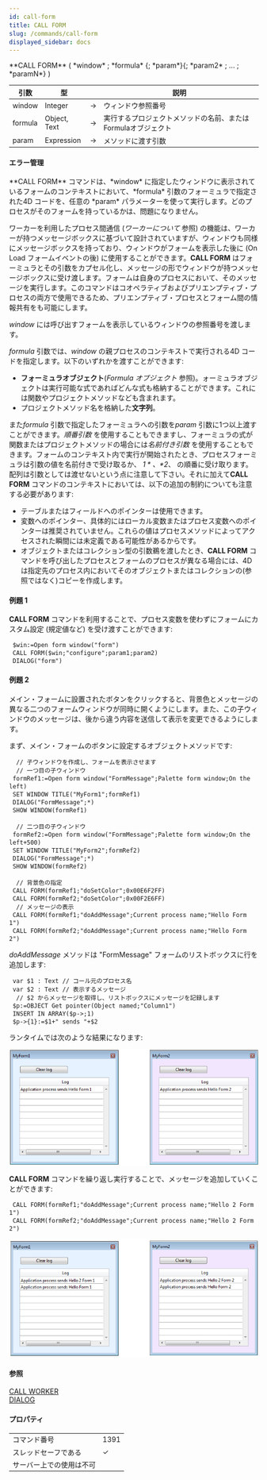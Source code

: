 ```yaml
---
id: call-form
title: CALL FORM
slug: /commands/call-form
displayed_sidebar: docs
---
```


<!--REF #_command_.CALL FORM.Syntax-->**CALL FORM** ( *window* ; *formula* {; *param*}{; *param2* ; ... ; *paramN*} )<!-- END REF-->
<!--REF #_command_.CALL FORM.Params-->
| 引数 | 型 |  | 説明 |
| --- | --- | --- | --- |
| window | Integer | &#8594;  | ウィンドウ参照番号 |
| formula | Object, Text | &#8594;  | 実行するプロジェクトメソッドの名前、または Formulaオブジェクト |
| param | Expression | &#8594;  | メソッドに渡す引数 |

<!-- END REF-->

#### エラー管理 

<!--REF #_command_.CALL FORM.Summary-->**CALL FORM** コマンドは、*window* に指定したウィンドウに表示されているフォームのコンテキストにおいて、*formula* 引数のフォーミュラで指定された4D コードを、任意の *param* パラメーターを使って実行します。<!-- END REF-->どのプロセスがそのフォームを持っているかは、問題になりません。

ワーカーを利用したプロセス間通信 (*ワーカーについて* 参照) の機能は、ワーカーが持つメッセージボックスに基づいて設計されていますが、ウィンドウも同様にメッセージボックスを持っており、ウィンドウがフォームを表示した後に (On Load フォームイベントの後) に使用することができます。**CALL FORM** はフォーミュラとその引数をカプセル化し、メッセージの形でウィンドウが持つメッセージボックスに受け渡します。フォームは自身のプロセスにおいて、そのメッセージを実行します。このコマンドはコオペラティブおよびプリエンプティブ・プロセスの両方で使用できるため、プリエンプティブ・プロセスとフォーム間の情報共有をも可能にします。

*window* には呼び出すフォームを表示しているウィンドウの参照番号を渡します。

*formula* 引数では、*window* の親プロセスのコンテキストで実行される4D コードを指定します。以下のいずれかを渡すことができます:

* **フォーミュラオブジェクト**(*Formula オブジェクト* 参照)。ォーミュラオブジェクトは実行可能な式であればどんな式も格納することができます。これには関数やプロジェクトメソッドなども含まれます。
* プロジェクトメソッド名を格納した**文字列**。

また*formula* 引数で指定したフォーミュラへの引数を*param* 引数に1つ以上渡すことができます。*順番引数* を使用することもできますし、フォーミュラの式が関数またはプロジェクトメソッドの場合には*名前付き引数* を使用することもできます。フォームのコンテキスト内で実行が開始されたとき、プロセスフォーミュラは引数の値を名前付きで受け取るか、 *$1*、 *$2*、 の順番に受け取ります。配列は引数としては渡せないという点に注意して下さい。それに加えて**CALL FORM** コマンドのコンテキストにおいては、以下の追加の制約についても注意する必要があります:

* テーブルまたはフィールドへのポインターは使用できます。
* 変数へのポインター、具体的にはローカル変数またはプロセス変数へのポインターは推奨されていません。これらの値はプロセスメソッドによってアクセスされた瞬間には未定義である可能性があるからです。
* オブジェクトまたはコレクション型の引数鵜を渡したとき、**CALL FORM** コマンドを呼び出したプロセスとフォームのプロセスが異なる場合には、4D は指定先のプロセス内においてそのオブジェクトまたはコレクションの(参照ではなく)コピーを作成します。

#### 例題 1 

**CALL FORM** コマンドを利用することで、プロセス変数を使わずにフォームにカスタム設定 (規定値など) を受け渡すことができます:

```4d
 $win:=Open form window("form")
 CALL FORM($win;"configure";param1;param2)
 DIALOG("form")
```

#### 例題 2 

メイン・フォームに設置されたボタンをクリックすると、背景色とメッセージの異なる二つのフォームウィンドウが同時に開くようにします。また、この子ウィンドウのメッセージは、後から違う内容を送信して表示を変更できるようにします。

まず、メイン・フォームのボタンに設定するオブジェクトメソッドです:

```4d
  // 子ウィンドウを作成し、フォームを表示させます
  // 一つ目の子ウィンドウ
 formRef1:=Open form window("FormMessage";Palette form window;On the left)
 SET WINDOW TITLE("MyForm1";formRef1)
 DIALOG("FormMessage";*)
 SHOW WINDOW(formRef1)
 
  // 二つ目の子ウィンドウ
 formRef2:=Open form window("FormMessage";Palette form window;On the left+500)
 SET WINDOW TITLE("MyForm2";formRef2)
 DIALOG("FormMessage";*)
 SHOW WINDOW(formRef2)
 
  // 背景色の指定
 CALL FORM(formRef1;"doSetColor";0x00E6F2FF)
 CALL FORM(formRef2;"doSetColor";0x00F2E6FF)
  // メッセージの表示
 CALL FORM(formRef1;"doAddMessage";Current process name;"Hello Form 1")
 CALL FORM(formRef2;"doAddMessage";Current process name;"Hello Form 2")
```

*doAddMessage* メソッドは "FormMessage" フォームのリストボックスに行を追加します:

```4d
 var $1 : Text // コール元のプロセス名
 var $2 : Text // 表示するメッセージ
  // $2 からメッセージを取得し、リストボックスにメッセージを記録します
 $p:=OBJECT Get pointer(Object named;"Column1")
 INSERT IN ARRAY($p->;1)
 $p->{1}:=$1+" sends "+$2
```

ランタイムでは次のような結果になります:

![](../assets/en/commands/pict2896824.en.png)

**CALL FORM** コマンドを繰り返し実行することで、メッセージを追加していくことができます:

```4d
 CALL FORM(formRef1;"doAddMessage";Current process name;"Hello 2 Form 1")
 CALL FORM(formRef2;"doAddMessage";Current process name;"Hello 2 Form 2")
```

![](../assets/en/commands/pict2896833.en.png)

#### 参照 

  
[CALL WORKER](call-worker.md)  
[DIALOG](dialog.md)  

#### プロパティ
|  |  |
| --- | --- |
| コマンド番号 | 1391 |
| スレッドセーフである | &check; |
| サーバー上での使用は不可 ||


